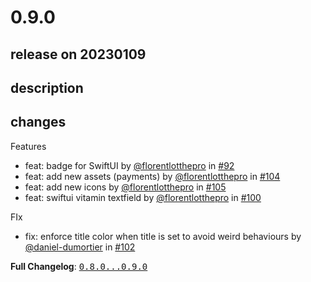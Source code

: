 # 0.9.0

## release on 20230109

## description

## changes

Features

* feat: badge for SwiftUI by <a class="user-mention notranslate" data-hovercard-type="user" data-hovercard-url="/users/florentlotthepro/hovercard" data-octo-click="hovercard-link-click" data-octo-dimensions="link_type:self" href="https://github.com/florentlotthepro">@florentlotthepro</a> in <a class="issue-link js-issue-link" data-error-text="Failed to load title" data-id="1427539029" data-permission-text="Title is private" data-url="https://github.com/Decathlon/vitamin-ios/issues/92" data-hovercard-type="pull_request" data-hovercard-url="/Decathlon/vitamin-ios/pull/92/hovercard" href="https://github.com/Decathlon/vitamin-ios/pull/92">#92</a>
* feat: add new assets (payments) by <a class="user-mention notranslate" data-hovercard-type="user" data-hovercard-url="/users/florentlotthepro/hovercard" data-octo-click="hovercard-link-click" data-octo-dimensions="link_type:self" href="https://github.com/florentlotthepro">@florentlotthepro</a> in <a class="issue-link js-issue-link" data-error-text="Failed to load title" data-id="1506801647" data-permission-text="Title is private" data-url="https://github.com/Decathlon/vitamin-ios/issues/104" data-hovercard-type="pull_request" data-hovercard-url="/Decathlon/vitamin-ios/pull/104/hovercard" href="https://github.com/Decathlon/vitamin-ios/pull/104">#104</a>
* feat: add new icons by <a class="user-mention notranslate" data-hovercard-type="user" data-hovercard-url="/users/florentlotthepro/hovercard" data-octo-click="hovercard-link-click" data-octo-dimensions="link_type:self" href="https://github.com/florentlotthepro">@florentlotthepro</a> in <a class="issue-link js-issue-link" data-error-text="Failed to load title" data-id="1506810909" data-permission-text="Title is private" data-url="https://github.com/Decathlon/vitamin-ios/issues/105" data-hovercard-type="pull_request" data-hovercard-url="/Decathlon/vitamin-ios/pull/105/hovercard" href="https://github.com/Decathlon/vitamin-ios/pull/105">#105</a>
* feat: swiftui vitamin textfield by <a class="user-mention notranslate" data-hovercard-type="user" data-hovercard-url="/users/florentlotthepro/hovercard" data-octo-click="hovercard-link-click" data-octo-dimensions="link_type:self" href="https://github.com/florentlotthepro">@florentlotthepro</a> in <a class="issue-link js-issue-link" data-error-text="Failed to load title" data-id="1484873190" data-permission-text="Title is private" data-url="https://github.com/Decathlon/vitamin-ios/issues/100" data-hovercard-type="pull_request" data-hovercard-url="/Decathlon/vitamin-ios/pull/100/hovercard" href="https://github.com/Decathlon/vitamin-ios/pull/100">#100</a>

FIx

* fix: enforce title color when title is set to avoid weird behaviours by <a class="user-mention notranslate" data-hovercard-type="user" data-hovercard-url="/users/daniel-dumortier/hovercard" data-octo-click="hovercard-link-click" data-octo-dimensions="link_type:self" href="https://github.com/daniel-dumortier">@daniel-dumortier</a> in <a class="issue-link js-issue-link" data-error-text="Failed to load title" data-id="1499933364" data-permission-text="Title is private" data-url="https://github.com/Decathlon/vitamin-ios/issues/102" data-hovercard-type="pull_request" data-hovercard-url="/Decathlon/vitamin-ios/pull/102/hovercard" href="https://github.com/Decathlon/vitamin-ios/pull/102">#102</a>

<strong>Full Changelog</strong>: <a class="commit-link" href="https://github.com/Decathlon/vitamin-ios/compare/0.8.0...0.9.0"><tt>0.8.0...0.9.0</tt></a>

